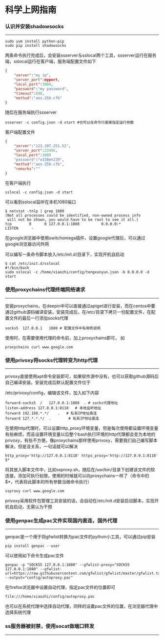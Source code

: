 # 科学上网指南

### 认识并安装shadowsocks

----

```shell
sudo yum install python-pip
sudo pip install shadowsocks
```

两条命令执行完成后，会安装ssserver与sslocal两个工具，ssserver运行在服务端，sslocal运行在客户端，服务端配置文件如下

```json
{  
    "server":"my ip",  
    "server_port":myport,  
    "local_port":1080,  
    "password":"my password",  
    "timeout":600,  
    "method":"aes-256-cfb"  
}
```

随后在服务端执行ssserver

```shell
ssserver -c config.json -d start #也可以在命令行直接指定运行参数
```

客户端配置文件

```json
{
    "server":"123.207.251.52",
    "server_port":23456,
    "local_port":1080
    "password":"w158en239",
    "method":"aes-256-cfb",
    "remarks":""
}
```

在客户端执行

```shell
sslocal -c config.json -d start
```

可以看到sslocal监听在本机1080端口

```shell
$ netstat -tnlp | grep 1080
(Not all processes could be identified, non-owned process info
 will not be shown, you would have to be root to see it all.)
tcp        0      0 127.0.0.1:1080          0.0.0.0:*               LISTEN      -    
```

在google浏览器中使用switchomega插件，设置google代理后，可以通过google浏览器访问外网

可以编写一条命令脚本放入/etc/init.d/目录下，实现开机自启动

```shell
$ cat /etc/init.d/sslocal 
#!/bin/bash
sudo sslocal -c /home/xiaozhi/config/tengxunyun.json -b 0.0.0.0 -d start
```





### 使用proxychains代理终端网络请求

----

安装proxychains，在deepin中可以直接通过aptget进行安装，而在centos中要通过github源码编译安装，安装完成后，在/etc/目录下拷贝一份配置文件，在配置文件的最后一行添加socks代理

```shell
socks5  127.0.0.1	1080 # 配置文件中有用例说明
```

使用时，在需要使用代理的命令前，加上proxychains即可， 如

```shell
proxychains curl www.google.com
```



### 使用privoxy将socks代理转变为http代理

----

privoxy直接使用apt命令安装即可，如果软件源中没有，也可以获取github源码后自己编译安装。安装完成后默认配置文件位于

/etc/privoxy/config，编辑该文件，加入如下内容

```shell
forward-socks5	/	127.0.0.1:1080	. # socks代理地址
listen-address 127.0.0.1:8118   # 本地监听地址
forward 192.168.*.*/	.   # 私有IP地址直连
forward 127.*.*.*/	.        # 私有IP地址直连
```

在使用http代理时，可以设置http_proxy环境变量，但是每次使用都设置环境变量有些麻烦，而且设置环境变量以后整个bash执行环境的http代理都会变为本地的privoxy，有些不方便。像proxychains那样使用privoxy，需要我们自己编写脚本解决，但是没关系，一句话就可以解决

```shell
http_proxy='http://127.0.0.1:8118' https_proxy='http://127.0.0.1:8118' $*
```

将其放入脚本文件中，比如ssproxy.sh，随后在/usr/bin/目录下创建该文件的软连接，添加可执行权限，使用的时候就可以向proxychains一样了（命令中的$*，代表将此脚本的所有参数当做命令执行）

```shell
ssproxy curl www.google.com
```

privoxy采用软件包管理工具安装的话，会自动在/etc/init.d安装启动脚本，实现开机自启动，无需认为干预



### 使用genpac生成pac文件实现国内直连，国外代理

----

genpac是一个用于将gfwlist转换为pac文件的python小工具，可以通过pip安装

```shell
pip install genpac --user
```

可以使用如下命令生成pac文件

```shell
genpac -p "SOCKS5 127.0.0.1:1080" --gfwlist-proxy="SOCKS5 127.0.0.1:1080" --gfwlist-url=https://raw.githubusercontent.com/gfwlist/gfwlist/master/gfwlist.txt --output="config/autoproxy.pac"
```

在firefox浏览器中设置自动代理，指定pac文件的位置即可

```shell
file:///home/xiaozhi/config/autoproxy.pac
```

也可以在系统代理中选择自动代理，同样的设置pac文件的位置，在浏览器代理中选择系统代理



### ss服务器被封禁，使用socat做端口转发

----